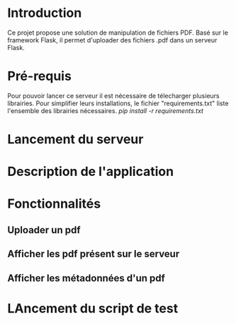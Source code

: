 # Introduction
Ce projet propose une solution de manipulation de fichiers PDF. 
Basé sur le framework Flask, il permet d'uploader des fichiers .pdf dans un serveur Flask.
# Pré-requis
Pour pouvoir lancer ce serveur il est nécessaire de télecharger plusieurs librairies. Pour simplifier leurs installations, le fichier "requirements.txt" liste l'ensemble des librairies nécessaires.
*pip install -r requirements.txt*
# Lancement du serveur
# Description de l'application
# Fonctionnalités
## Uploader un pdf
## Afficher les pdf présent sur le serveur
## Afficher les métadonnées d'un pdf
# LAncement du script de test

